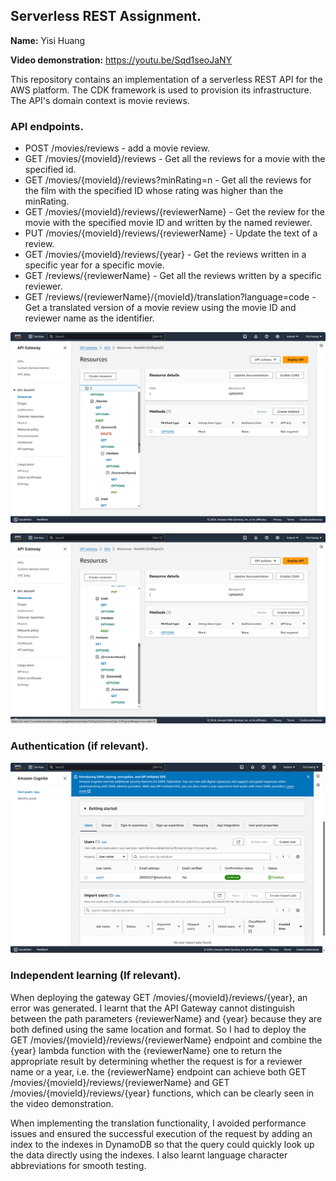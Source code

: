 ## Serverless REST Assignment.

__Name:__ Yisi Huang

__Video demonstration:__ https://youtu.be/Sqd1seoJaNY

This repository contains an implementation of a serverless REST API for the AWS platform. The CDK framework is used to provision its infrastructure. The API's domain context is movie reviews.

### API endpoints.
 
+ POST /movies/reviews - add a movie review.
+ GET /movies/{movieId}/reviews - Get all the reviews for a movie with the specified id.
+ GET /movies/{movieId}/reviews?minRating=n - Get all the reviews for the film with the specified ID whose rating was higher than the minRating.
+ GET /movies/{movieId}/reviews/{reviewerName} - Get the review for the movie with the specified movie ID and written by the named reviewer.
+ PUT /movies/{movieId}/reviews/{reviewerName} - Update the text of a review.
+ GET /movies/{movieId}/reviews/{year} - Get the reviews written in a specific year for a specific movie.
+ GET /reviews/{reviewerName} - Get all the reviews written by a specific reviewer.
+ GET /reviews/{reviewerName}/{movieId}/translation?language=code - Get a translated version of a movie review using the movie ID and reviewer name as the identifier.

![Screenshot of gateway](./images/gateway1.png)

![Screenshot of gateway](./images/gateway2.png)

### Authentication (if relevant).

![Screenshot of confirmed user account](./images/authentication.png)

### Independent learning (If relevant).

When deploying the gateway GET /movies/{movieId}/reviews/{year}, an error was generated. I learnt that the API Gateway cannot distinguish between the path parameters {reviewerName} and {year} because they are both defined using the same location and format. So I had to deploy the GET /movies/{movieId}/reviews/{reviewerName} endpoint and combine the {year} lambda function with the {reviewerName} one to return the appropriate result by determining whether the request is for a reviewer name or a year, i.e. the {reviewerName} endpoint can achieve both GET /movies/{movieId}/reviews/{reviewerName} and GET /movies/{movieId}/reviews/{year} functions, which can be clearly seen in the video demonstration.

When implementing the translation functionality, I avoided performance issues and ensured the successful execution of the request by adding an index to the indexes in DynamoDB so that the query could quickly look up the data directly using the indexes. I also learnt language character abbreviations for smooth testing.